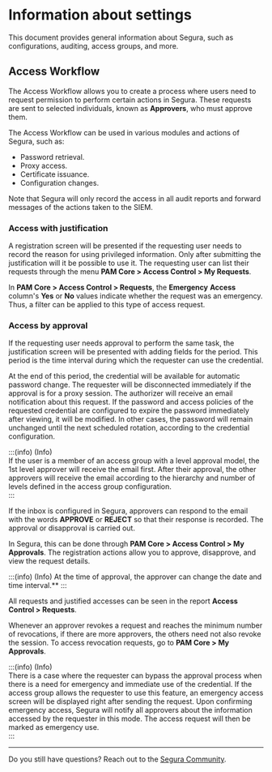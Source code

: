 # Information about settings

This document provides general information about Segura, such as configurations, auditing, access groups, and more.

## **Access Workflow**

The Access Workflow allows you to create a process where users need to request permission to perform certain actions in Segura. These requests are sent to selected individuals, known as **Approvers**, who must approve them.

The Access Workflow can be used in various modules and actions of Segura, such as:

* Password retrieval.  
* Proxy access.  
* Certificate issuance.  
* Configuration changes.

Note that Segura will only record the access in all audit reports and forward messages of the actions taken to the SIEM.

### **Access with justification**

A registration screen will be presented if the requesting user needs to record the reason for using privileged information. Only after submitting the justification will it be possible to use it. The requesting user can list their requests through the menu **PAM Core \> Access Control \> My Requests**.

In **PAM Core \> Access Control \> Requests**, the **Emergency** **Access** column's **Yes** or **No** values indicate whether the request was an emergency. Thus, a filter can be applied to this type of access request.

### **Access by approval**

If the requesting user needs approval to perform the same task, the justification screen will be presented with adding fields for the period. This period is the time interval during which the requester can use the credential.

At the end of this period, the credential will be available for automatic password change. The requester will be disconnected immediately if the approval is for a proxy session. The authorizer will receive an email notification about this request. If the password and access policies of the requested credential are configured to expire the password immediately after viewing, it will be modified. In other cases, the password will remain unchanged until the next scheduled rotation, according to the credential configuration.

:::(info) (Info)  
If the user is a member of an access group with a level approval model, the 1st level approver will receive the email first. After their approval, the other approvers will receive the email according to the hierarchy and number of levels defined in the access group configuration.  
:::

If the inbox is configured in Segura, approvers can respond to the email with the words **APPROVE** or **REJECT** so that their response is recorded. The approval or disapproval is carried out.

In Segura, this can be done through **PAM Core \> Access Control \> My Approvals**. The registration actions allow you to approve, disapprove, and view the request details.

:::(info) (Info)
At the time of approval, the approver can change the date and time interval.**
:::

All requests and justified accesses can be seen in the report **Access Control \> Requests**.

Whenever an approver revokes a request and reaches the minimum number of revocations, if there are more approvers, the others need not also revoke the session. To access revocation requests, go to **PAM Core \> My Approvals**.

:::(info) (Info)  
There is a case where the requester can bypass the approval process when there is a need for emergency and immediate use of the credential. If the access group allows the requester to use this feature, an emergency access screen will be displayed right after sending the request. Upon confirming emergency access, Segura will notify all approvers about the information accessed by the requester in this mode. The access request will then be marked as emergency use.  
:::

---

Do you still have questions? Reach out to the [Segura Community](https://community.Segura.io/).